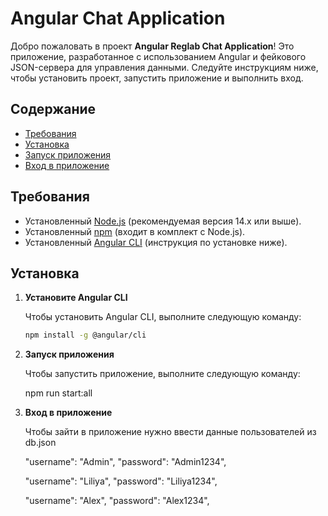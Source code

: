 # Angular Chat Application

Добро пожаловать в проект **Angular Reglab Chat Application**! Это приложение, разработанное с использованием Angular и фейкового JSON-сервера для управления данными. Следуйте инструкциям ниже, чтобы установить проект, запустить приложение и выполнить вход.

## Содержание

- [Требования](#требования)
- [Установка](#установка)
- [Запуск приложения](#запуск-приложения)
- [Вход в приложение](#вход-в-приложение)

## Требования

- Установленный [Node.js](https://nodejs.org/) (рекомендуемая версия 14.x или выше).
- Установленный [npm](https://www.npmjs.com/get-npm) (входит в комплект с Node.js).
- Установленный [Angular CLI](https://angular.io/cli) (инструкция по установке ниже).

## Установка

1. **Установите Angular CLI**

   Чтобы установить Angular CLI, выполните следующую команду:

   ```bash
   npm install -g @angular/cli

2. **Запуск приложения**

    Чтобы запустить приложение, выполните следующую команду:

    npm run start:all

3. **Вход в приложение**

    Чтобы зайти в приложение нужно ввести данные пользователей из db.json

      "username": "Admin",
      "password": "Admin1234",
   
      "username": "Liliya",
      "password": "Liliya1234",
      
      "username": "Alex",
      "password": "Alex1234",
     

